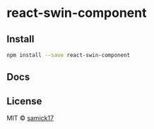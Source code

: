 # react-swin-component

## Install

```bash
npm install --save react-swin-component
```

## Docs

## License

MIT © [samick17](https://github.com/samick17)

